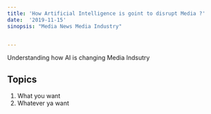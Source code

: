 ```yaml
---
title: 'How Artificial Intelligence is goint to disrupt Media ?'
date:  '2019-11-15'
sinopsis: "Media News Media Industry"


---
```




Understanding how AI is changing Media Indsutry

## Topics

1. What you want
2. Whatever ya want